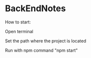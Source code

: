 ﻿# BackEndNotes
How to start:

Open terminal

Set the path where the project is located

Run with npm command "npm start"
